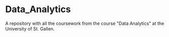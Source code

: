 # Data_Analytics
A repository with all the coursework from the course "Data Analytics" at the University of St. Gallen.
